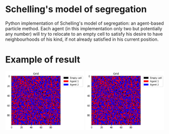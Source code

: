 # Schelling's model of segregation

Python implementation of Schelling's model of segregation: an agent-based particle method. Each agent (in this implementation only two but potentially any number) will try to relocate to an empty cell to satisfy his desire to have neighbourhoods of his kind, if not already satisfied in his current position.

# Example of result
<p float="middle">
  <img src="./images/init_h4.png" width="250" />
  <img src="./images/init_h4.png" width="250" />
</p>